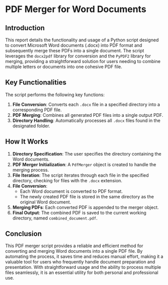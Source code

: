 # PDF Merger for Word Documents

## Introduction
This report details the functionality and usage of a Python script designed to convert Microsoft Word documents (.docx) into PDF format and subsequently merge these PDFs into a single document. The script leverages the `docx2pdf` library for conversion and the `PyPDF2` library for merging, providing a straightforward solution for users needing to combine multiple letters or documents into one cohesive PDF file.

## Key Functionalities
The script performs the following key functions:
1. **File Conversion**: Converts each `.docx` file in a specified directory into a corresponding PDF file.
2. **PDF Merging**: Combines all generated PDF files into a single output PDF.
3. **Directory Handling**: Automatically processes all `.docx` files found in the designated folder.

## How It Works
1. **Directory Specification**: The user specifies the directory containing the Word documents.
2. **PDF Merger Initialization**: A `PdfMerger` object is created to handle the merging process.
3. **File Iteration**: The script iterates through each file in the specified directory, checking for files with the `.docx` extension.
4. **File Conversion**:
   - Each Word document is converted to PDF format.
   - The newly created PDF file is stored in the same directory as the original Word document.
5. **Merging PDFs**: Each converted PDF is appended to the merger object.
6. **Final Output**: The combined PDF is saved to the current working directory, named `combined_document.pdf`.

## Conclusion
This PDF merger script provides a reliable and efficient method for converting and merging Word documents into a single PDF file. By automating the process, it saves time and reduces manual effort, making it a valuable tool for users who frequently handle document preparation and presentation. With straightforward usage and the ability to process multiple files seamlessly, it is an essential utility for both personal and professional use.
